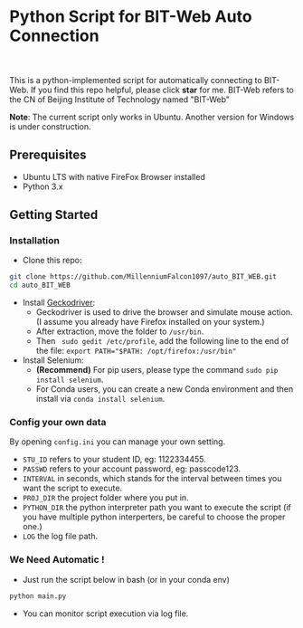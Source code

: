 # Python Script for BIT-Web Auto Connection
<br><br>
This is a python-implemented script for automatically connecting to BIT-Web. If you find this repo helpful, please click **star** for me.
BIT-Web refers to the CN of Beijing Institute of Technology named "BIT-Web"

**Note**: The current script only works in Ubuntu. Another version for Windows is under construction.  

## Prerequisites
- Ubuntu LTS with native FireFox Browser installed
- Python 3.x


## Getting Started
### Installation

- Clone this repo:
```bash
git clone https://github.com/MillenniumFalcon1097/auto_BIT_WEB.git
cd auto_BIT_WEB
```
- Install [Geckodriver](https://github.com/mozilla/geckodriver/releases):  
   - Geckodriver is used to drive the browser and simulate mouse action. (I assume you already have Firefox installed on your system.)
  - After extraction, move the folder to `/usr/bin`.
  - Then ` sudo gedit /etc/profile`, add the following line to the end of the file:
  `export PATH="$PATH: /opt/firefox:/usr/bin"`
- Install Selenium:
  - **(Recommend)** For pip users, please type the command `sudo pip install selenium`.
  - For Conda users, you can create a new Conda environment and then install via `conda install selenium`.

### Config your own data  
By opening `config.ini` you can manage your own setting.
  - `STU_ID` refers to your student ID, eg: 1122334455.
  - `PASSWD` refers to your account password, eg: passcode123.
  - `INTERVAL` in seconds, which stands for the interval between times you want the script to execute. 
  - `PROJ_DIR` the project folder where you put in.
  - `PYTHON_DIR` the python interpreter path you want to execute the script (if you have multiple python interperters, be careful to choose the proper one.)
  - `LOG` the log file path.

### We Need Automatic !
- Just run the script below in bash (or in your conda env)
```bash
python main.py
```
- You can monitor script execution via log file.

